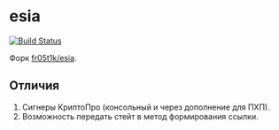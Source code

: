 # esia

[![Build Status](https://github.com/ilimurzin/esia/actions/workflows/tests.yml/badge.svg)](https://github.com/ilimurzin/esia/actions/workflows/tests.yml)

Форк [fr05t1k/esia](https://github.com/fr05t1k/esia).

## Отличия

1. Сигнеры КриптоПро (консольный и через дополнение для ПХП).
2. Возможность передать стейт в метод формирования ссылки.
